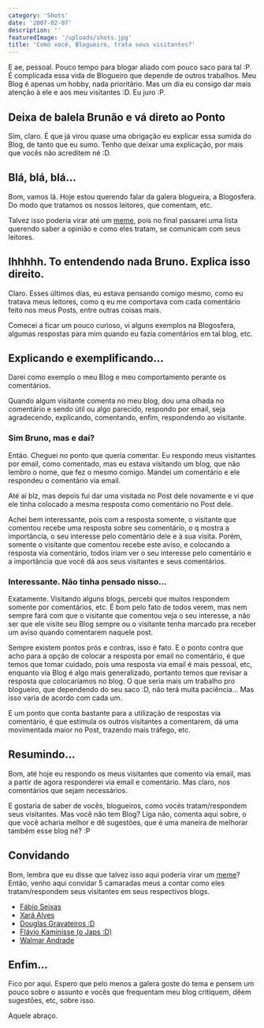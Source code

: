 ```yaml
---
category: 'Shots'
date: '2007-02-07'
description: ''
featuredImage: '/uploads/shots.jpg'
title: 'Como você, Blogueiro, trata seus visitantes?'
---
```


E ae, pessoal. Pouco tempo para blogar aliado com pouco saco para tal :P. É complicada essa vida de Blogueiro que depende de outros trabalhos. Meu Blog é apenas um hobby, nada prioritário. Mas um dia eu consigo dar mais atenção à ele e aos meu visitantes :D. Eu juro :P.

## Deixa de balela Brunão e vá direto ao Ponto

Sim, claro. É que já virou quase uma obrigação eu explicar essa sumida do Blog, de tanto que eu sumo. Tenho que deixar uma explicação, por mais que vocês não acreditem né :D.

## Blá, blá, blá...

Bom, vamos lá. Hoje estou querendo falar da galera blogueira, a Blogosfera. Do modo que tratamos os nossos leitores, que comentam, etc.

Talvez isso poderia virar até um [meme](http://pt.wikipedia.org/wiki/Meme), pois no final passarei uma lista querendo saber a opinião e como eles tratam, se comunicam com seus leitores.

## Ihhhhh. To entendendo nada Bruno. Explica isso direito.

Claro. Esses últimos dias, eu estava pensando comigo mesmo, como eu tratava meus leitores, como q eu me comportava com cada comentário feito nos meus Posts, entre outras coisas mais.

Comecei a ficar um pouco curioso, vi alguns exemplos na Blogosfera, algumas respostas para mim quando eu fazia comentários em tal blog, etc.

## Explicando e exemplificando...

Darei como exemplo o meu Blog e meu comportamento perante os comentários.

Quando algum visitante comenta no meu blog, dou uma olhada no comentário e sendo útil ou algo parecido, respondo por email, seja agradecendo, explicando, comentando, enfim, respondendo ao visitante.

### Sim Bruno, mas e daí?

Então. Cheguei no ponto que queria comentar. Eu respondo meus visitantes por email, como comentado, mas eu estava visitando um blog, que não lembro o nome, que fez o mesmo comigo. Mandei um comentário e ele respondeu o comentário via email.

Até aí blz, mas depois fui dar uma visitada no Post dele novamente e vi que ele tinha colocado a mesma resposta como comentário no Post dele.

Achei bem interessante, pois com a resposta somente, o visitante que comentou recebe uma resposta sobre seu comentário, o q mostra a importância, o seu interesse pelo comentário dele e à sua visita. Porém, somente o visitante que comentou recebe este aviso, e colocando a resposta via comentário, todos iriam ver o seu interesse pelo comentário e a importância que você dá aos seus visitantes e seus comentários.

### Interessante. Não tinha pensado nisso...

Exatamente. Visitando alguns blogs, percebi que muitos respondem somente por comentários, etc. É bom pelo fato de todos verem, mas nem sempre fará com que o visitante que comentou veja o seu interesse, a não ser que ele visite seu Blog sempre ou o visitante tenha marcado pra receber um aviso quando comentarem naquele post.

Sempre existem pontos prós e contras, isso é fato. E o ponto contra que acho para a opção de colocar a resposta por email no comentário, é que temos que tomar cuidado, pois uma resposta via email é mais pessoal, etc, enquanto via Blog é algo mais generalizado, portanto temos que revisar a resposta que colocaríamos no blog. O que seria mais um trabalho pro blogueiro, que dependendo do seu saco :D, não terá muita paciência... Mas isso varia de acordo com cada um.

E um ponto que conta bastante para a utilização de respostas via comentário, é que estimula os outros visitantes a comentarem, dá uma movimentada maior no Post, trazendo mais tráfego, etc.

## Resumindo...

Bom, até hoje eu respondo os meus visitantes que comento via email, mas a partir de agora responderei via email e comentário. Mas claro, nos comentários que sejam necessários.

E gostaria de saber de vocês, blogueiros, como vocês tratam/respondem seus visitantes. Mas você não tem Blog? Liga não, comenta aqui sobre, o que você acharia melhor e dê sugestões, que é uma maneira de melhorar também esse blog né? :P

## Convidando

Bom, lembra que eu disse que talvez isso aqui poderia virar um [meme](http://pt.wikipedia.org/wiki/Meme)? Então, venho aqui convidar 5 camaradas meus a contar como eles tratam/respondem seus visitantes em seus respectivos blogs.

- [Fábio Seixas](http://blog.fabioseixas.com.br/)
- [Xará Alves](http://brunoalves.blog.br/)
- [Douglas Gravateiros :D](http://gravateiros.com.br/)
- [Flávio Kaminisse (o Japs :D)](http://www.japs.etc.br/)
- [Walmar Andrade](http://fatorw.com/)

## Enfim...

Fico por aqui. Espero que pelo menos a galera goste do tema e pensem um pouco sobre o assunto e vocês que frequentam meu blog critiquem, dêem sugestões, etc, sobre isso.

Aquele abraço.
